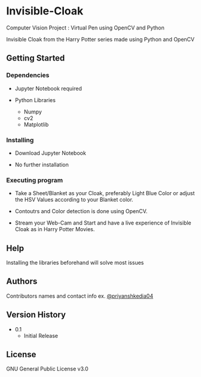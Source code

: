 # Invisible-Cloak

Computer Vision Project : Virtual Pen using OpenCV and Python

Invisible Cloak from the Harry Potter series made using Python and OpenCV

## Getting Started

### Dependencies

* Jupyter Notebook required

* Python Libraries
    - Numpy
    - cv2
    - Matplotlib

### Installing

* Download Jupyter Notebook

* No further installation


### Executing program

* Take a Sheet/Blanket as your Cloak, preferably Light Blue Color or adjust the HSV Values according to your Blanket color. 

* Contoutrs and Color detection is done using OpenCV.

* Stream your Web-Cam and Start and have a live experience of Invisible Cloak as in Harry Potter Movies.

## Help

Installing the libraries beforehand will solve most issues

## Authors

Contributors names and contact info 
ex. [@priyanshkedia04](https://github.com/priyanshkedia04)

## Version History

* 0.1
    * Initial Release

## License

GNU General Public License v3.0
